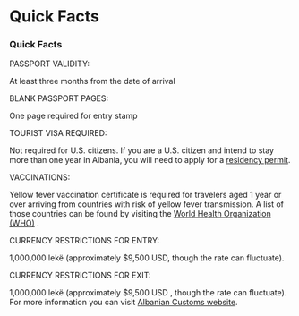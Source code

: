 # Quick Facts

### Quick Facts

PASSPORT VALIDITY:

At least three months from the date of arrival

BLANK PASSPORT PAGES:

One page required for entry stamp

TOURIST VISA REQUIRED:

Not required for U.S. citizens. If you are a U.S. citizen and intend to stay more than one year in Albania, you will need to apply for a [residency permit](https://al.usembassy.gov/entering-and-residing/?_ga=2.196307948.194321556.1701955522-176209058.1701955522).

VACCINATIONS:

Yellow fever vaccination certificate is required for travelers aged 1 year or over arriving from countries with risk of yellow fever transmission. A list of those countries can be found by visiting the  [World Health Organization (WHO)](https://www.who.int/) .

CURRENCY RESTRICTIONS FOR ENTRY:

1,000,000 lekë (approximately $9,500 USD, though the rate can fluctuate).

CURRENCY RESTRICTIONS FOR EXIT:

1,000,000 lekë (approximately $9,500 USD , though the rate can fluctuate). For more information you can visit [Albanian Customs website](https://www.dogana.gov.al/english/c/171/197/199/general-directorate-of-customs).